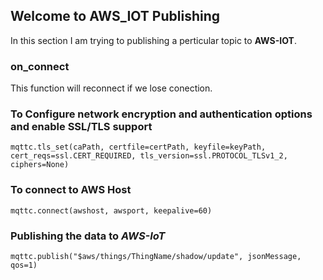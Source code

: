 ## Welcome to AWS_IOT Publishing

In this section I am trying to publishing a perticular topic to **AWS-IOT**.


### on_connect
This function will reconnect if we lose conection.

### To Configure network encryption and authentication options and enable SSL/TLS support
    mqttc.tls_set(caPath, certfile=certPath, keyfile=keyPath, cert_reqs=ssl.CERT_REQUIRED, tls_version=ssl.PROTOCOL_TLSv1_2, ciphers=None)

### To connect to AWS Host
    mqttc.connect(awshost, awsport, keepalive=60)
    
### Publishing the data to _AWS-IoT_
    mqttc.publish("$aws/things/ThingName/shadow/update", jsonMessage, qos=1)
